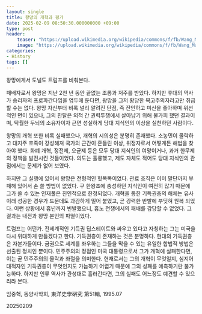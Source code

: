 ```yaml
---
layout: single
title: 왕망의 개혁과 평가
date: 2025-02-09 08:50:30.000000000 +09:00
type: post
header:
    teaser: "https://upload.wikimedia.org/wikipedia/commons/f/fb/Wang_Mang.jpg"
    image: "https://upload.wikimedia.org/wikipedia/commons/f/fb/Wang_Mang.jpg"
categories:
- History
tags: []
---
```


왕망에게서 도널도 트럼프를 비춰본다.

패배자로서 왕망은 지난 2천 년 동안 끝없는 조롱과 저주를 받았다. 하지만 후대의 역사가 승리자의 프로파간다임을 염두에 둔다면, 왕망을 그저 황당한 복고주의자라고만 취급할 수는 없다. 왕망 자신부터 비록 널리 알려진 단점, 즉 잔인하고 미신을 좋아하며 위선적인 면이 있으나, 그의 찬탈은 외척 간 권력투쟁에서 살아남기 위해 불가피 했던 결과이며, 탁월한 두뇌의 소유자이자 근면 성실하게 당대 지식인의 이상을 실천하던 사람이다.

왕망의 개혁 또한 비록 실패했으나, 개혁의 시의성은 분명히 존재했다. 소농민이 몰락하고 대지주 호족이 강성해져 국가의 근간이 흔들린 이상, 위정자로서 어떻게든 해법을 찾아야 했다. 화폐 개혁, 정전제, 오균제 등은 모두 당대 지식인의 여망이거나, 과거 한무제의 정책을 발전시킨 것들이었다. 의도는 훌륭했고, 제도 자체도 적어도 당대 지식인의 관점에서는 문제가 없어 보였다.

하지만 그 실행에 있어서 왕망은 전형적인 헛똑똑이었다. 관료 조직은 이미 말단까지 부패해 있어서 손 쓸 방법이 없었다. 구 한왕조에 충성하던 지식인이 여전히 많기 때문에 그가 쓸 수 있는 인재풀은 친인척으로 한정되었다. 개혁을 통한 기득권층의 해체는 유사 이래 성공한 경우가 드문데도 과감하게 밀어 붙였고, 곧 강력한 반발에 부딪혀 원복 되었다. 이런 상황에서 흉년까지 빈발했으니, 흉노 전쟁에서의 패배를 감당할 수 없었다. 그 결과는 내전과 왕망 본인의 파멸이었다.

트럼프는 어떤가. 전세계적인 기득권 딥스테이트와 싸우고 있다고 자칭하는 그는 미국을 다시 위대하게 만들겠다고 한다. 기득권층이 존재하는 것은 분명하다. 현대의 기득권층은 자본가들이다. 금권으로 세계를 좌우하는 그들을 막을 수 있는 유일한 합법적 방법은 선출된 정치인 뿐이다. 민주주의의 정점인 미국 대통령으로서 그가 개혁에 실패한다면, 이는 곧 민주주의의 몰락과 좌절을 의미한다. 현재로서는 그의 개혁이 무엇일지, 심지어 대적자인 기득권층이 무엇인지도 가늠하기 어렵기 때문에 그의 성패를 예측하기란 불가능하다. 하지만 인류 역사가 관성대로 흘러간다면, 그의 실패도 어느정도 예견할 수 있으리라 본다.

임중혁, 동양사학회, 東洋史學硏究 第51輯, 1995.07

20250209
